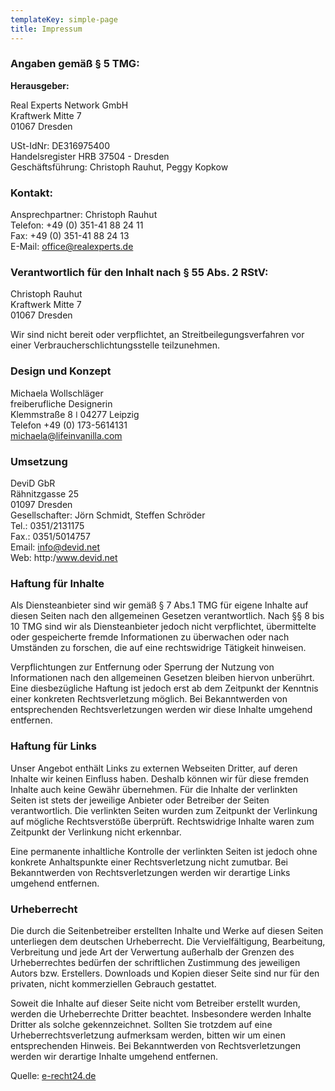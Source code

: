 ```yaml
---
templateKey: simple-page
title: Impressum
---
```

### Angaben gemäß § 5 TMG:

**Herausgeber:**

Real Experts Network GmbH\
Kraftwerk Mitte 7\
01067 Dresden

USt-IdNr: DE316975400\
Handelsregister HRB 37504 - Dresden\
Geschäftsführung: Christoph Rauhut, Peggy Kopkow

### Kontakt:

Ansprechpartner: Christoph Rauhut\
Telefon: +49 (0) 351-41 88 24 11\
Fax: +49 (0) 351-41 88 24 13\
E-Mail: office@realexperts.de

### Verantwortlich für den Inhalt nach § 55 Abs. 2 RStV:

Christoph Rauhut\
Kraftwerk Mitte 7\
01067 Dresden

Wir sind nicht bereit oder verpflichtet, an Streitbeilegungsverfahren vor einer Verbraucherschlichtungsstelle teilzunehmen.

### Design und Konzept

Michaela Wollschläger\
freiberufliche Designerin\
Klemmstraße 8 ǀ 04277 Leipzig\
Telefon +49 (0) 173-5614131\
michaela@lifeinvanilla.com

### Umsetzung

DeviD GbR\
Rähnitzgasse 25\
01097 Dresden\
Gesellschafter: Jörn Schmidt, Steffen Schröder\
Tel.: 0351/2131175\
Fax.: 0351/5014757\
Email: info@devid.net\
Web: http:/www.devid.net

### Haftung für Inhalte

Als Diensteanbieter sind wir gemäß § 7 Abs.1 TMG für eigene Inhalte auf diesen Seiten nach den allgemeinen Gesetzen verantwortlich. Nach §§ 8 bis 10 TMG sind wir als
Diensteanbieter jedoch nicht verpflichtet, übermittelte oder gespeicherte fremde Informationen zu
überwachen oder nach Umständen zu forschen, die auf eine rechtswidrige Tätigkeit
hinweisen.

Verpflichtungen zur Entfernung oder Sperrung der Nutzung von Informationen nach den allgemeinen Gesetzen bleiben hiervon unberührt. Eine diesbezügliche Haftung ist jedoch
erst ab dem Zeitpunkt der Kenntnis einer konkreten Rechtsverletzung möglich. Bei Bekanntwerden
von entsprechenden Rechtsverletzungen werden wir diese Inhalte umgehend entfernen.

### Haftung für Links

Unser Angebot enthält Links zu externen Webseiten Dritter, auf deren Inhalte wir keinen Einfluss haben. Deshalb können wir für diese fremden Inhalte auch
keine Gewähr übernehmen. Für die Inhalte der verlinkten Seiten ist stets der jeweilige
Anbieter oder Betreiber der Seiten verantwortlich. Die verlinkten Seiten wurden zum Zeitpunkt der
Verlinkung auf mögliche Rechtsverstöße überprüft. Rechtswidrige Inhalte
waren zum Zeitpunkt der Verlinkung nicht erkennbar.

Eine permanente inhaltliche Kontrolle der verlinkten Seiten ist jedoch ohne konkrete Anhaltspunkte einer Rechtsverletzung nicht zumutbar. Bei
Bekanntwerden von Rechtsverletzungen werden wir derartige Links umgehend entfernen.

### Urheberrecht

Die durch die Seitenbetreiber erstellten Inhalte und Werke auf diesen Seiten unterliegen dem deutschen Urheberrecht. Die Vervielfältigung, Bearbeitung, Verbreitung und jede
Art der Verwertung außerhalb der Grenzen des Urheberrechtes bedürfen der schriftlichen
Zustimmung des jeweiligen Autors bzw. Erstellers. Downloads und Kopien dieser Seite sind nur für
den privaten, nicht kommerziellen Gebrauch gestattet.

Soweit die Inhalte auf dieser Seite nicht vom Betreiber erstellt wurden, werden die Urheberrechte Dritter beachtet. Insbesondere werden Inhalte
Dritter als solche gekennzeichnet. Sollten Sie trotzdem auf eine Urheberrechtsverletzung aufmerksam
werden, bitten wir um einen entsprechenden Hinweis. Bei Bekanntwerden von Rechtsverletzungen
werden wir derartige Inhalte umgehend entfernen.

Quelle: [e-recht24.de](https://www.erecht24.de)